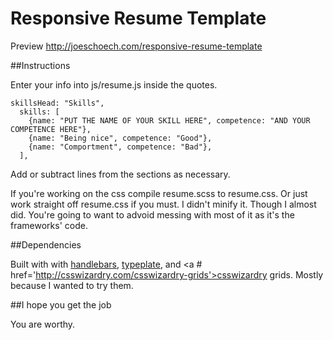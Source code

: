 # Responsive Resume Template

Preview http://joeschoech.com/responsive-resume-template

##Instructions 

Enter your info into js/resume.js inside the quotes.

```
skillsHead: "Skills",
  skills: [
    {name: "PUT THE NAME OF YOUR SKILL HERE", competence: "AND YOUR COMPETENCE HERE"},
    {name: "Being nice", competence: "Good"},
    {name: "Comportment", competence: "Bad"},
  ],
```

Add or subtract lines from the sections as necessary. 

If you're working on the css compile resume.scss to resume.css. Or just work straight off resume.css if you must. I didn't minify it. Though I almost did. You're going to want to advoid messing with most of it as it's the frameworks' code.

##Dependencies

Built with with <a href='http://handlebarsjs.com'>handlebars</a>, <a href='http://typeplate.com'>typeplate</a>, and <a # href='http://csswizardry.com/csswizardry-grids'>csswizardry grids</a>. Mostly because I wanted to try them.

##I hope you get the job

You are worthy.
